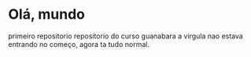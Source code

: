 # Olá, mundo 
 primeiro repositorio 
 repositorio do curso guanabara
 a virgula nao estava entrando no começo,
 agora ta tudo normal.
